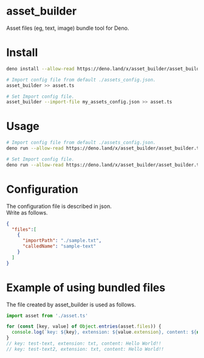 # asset_builder
Asset files (eg, text, image) bundle tool for Deno.

# Install 

```sh
deno install --allow-read https://deno.land/x/asset_builder/asset_builder.ts

# Import config file from default ./assets_config.json.
asset_builder >> asset.ts

# Set Import config file.
asset_builder --import-file my_assets_config.json >> asset.ts
```

# Usage 

```sh
# Import config file from default ./assets_config.json.
deno run --allow-read https://deno.land/x/asset_builder/asset_builder.ts >> asset.ts

# Set Import config file.
deno run --allow-read https://deno.land/x/asset_builder/asset_builder.ts --import-file my_assets_config.json  >> asset.ts
```

# Configuration

The configuration file is described in json.  
Write as follows.

```json
{
  "files":[
    {
      "importPath": "./sample.txt",
      "calledName": "sample-text"
    }
  ]  
}
```

# Example of using bundled files

The file created by asset_builder is used as follows.

```ts 
import asset from './asset.ts'

for (const [key, value] of Object.entries(asset.files)) {
  console.log(`key: ${key}, extension: ${value.extension}, content: ${new TextDecoder().decode(value.content) }`);
}
// key: test-text, extension: txt, content: Hello World!!
// key: test-text2, extension: txt, content: Hello World!!
```

